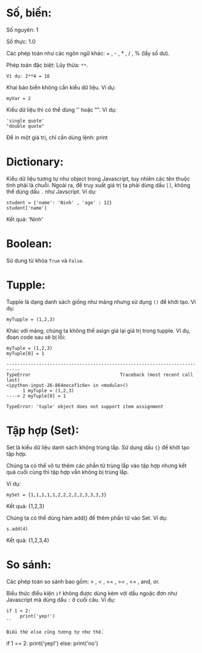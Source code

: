# Số, biến: 
Số nguyên: 1

Số thực: 1.0

Các phép toán như các ngôn ngữ khác: + , - , * , / , % (lấy số dư). 

Phép toán đặc biệt: Lũy thừa: `**`. 
```
Ví dụ: 2**4 = 16
```

Khai báo biến không cần kiểu dữ liệu. Ví dụ: 

```
myVar = 2
```

Kiểu dữ liệu thì có thể dùng '' hoặc "". Ví dụ: 

```
'single quote'
"double quote"
```

Để in một giá trị, chỉ cần dùng lệnh: print

# Dictionary: 
Kiểu dữ liệu tương tự như object trong Javascript, tuy nhiên các tên thuộc tính phải là chuỗi. Ngoài ra, để truy xuất giá trị ta phải dùng dấu `[]`, không thể dùng dấu `.` như Javscript. Ví dụ:

```
student = {'name': 'Ninh' , 'age' : 12}
student['name']
```
Kết quả: 'Ninh'

# Boolean:
Sử dung từ khóa `True` và `False`. 

# Tupple: 

Tupple là dạng danh sách giống như mảng nhưng sử dụng `()` để khởi tạo. Ví dụ: 
```
myTupple = (1,2,3) 
```

Khác với mảng, chúng ta không thể asign giá lại giá trị trong tupple. Ví dụ, đoạn code sau sẽ bị lỗi:
```
myTuple = (1,2,3) 
myTuple[0] = 1

```
```
---------------------------------------------------------------------------
TypeError                                 Traceback (most recent call last)
<ipython-input-26-864eecaf1c6e> in <module>()
      1 myTuple = (1,2,3)
----> 2 myTuple[0] = 1

TypeError: 'tuple' object does not support item assignment
```


# Tập hợp (Set): 

Set là kiểu dữ liệu danh sách khộng trùng lắp. Sử dụng dấu `{}` để khởi tạo tập hợp.

Chúng ta có thể vô tư thêm các phần tử trùng lắp vào tập hợp nhưng kết quả cuối cùng thì tập hợp vẫn không bị trùng lắp. 

Ví dụ: 

```
mySet = {1,1,1,1,1,2,2,2,2,2,3,3,3,3}

```
Kết quả: {1,2,3}

Chúng ta có thể dùng hàm add() để thêm phần tử vào Set. Ví dụ: 

```
s.add(4)
```
Kết quả: {1,2,3,4}

# So sánh: 
 
 Các phép toán so sánh bao gồm: > , < , == , >= , <= , and, or.
 
 Biểu thức điều kiện `if` không được dùng kèm với dấu ngoặc đơn như Javascript mà dùng dấu `:` ở cuối câu. Ví dụ:
 
 ```
 if 1 < 2:
      print('yep!')
 ``
 
 Biểu thứ else cũng tương tự như thế. 
 
 ```
 if 1 == 2:
      print('yep!')
 else:
      print('no')

 ```
 









